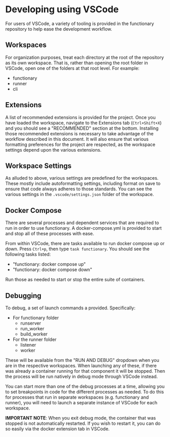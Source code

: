 # Developing using VSCode

For users of VSCode, a variety of tooling is provided in the functionary
repository to help ease the development workflow.

## Workspaces

For organization purposes, treat each directory at the root of the repository as
its own workspace. That is, rather than opening the root folder in VSCode, open
one of the folders at that root level. For example:

- functionary
- runner
- cli

## Extensions

A list of recommended extensions is provided for the project. Once you have
loaded the workspace, navigate to the Extensions tab (`Ctrl+Shift+X`) and you
should see a "RECOMMENDED" section at the bottom. Installing those recommended
extensions is necessary to take advantage of the workflow described in this
document. It will also ensure that various formatting preferences for the
project are respected, as the workspace settings depend upon the various
extensions.

## Workspace Settings

As alluded to above, various settings are predefined for the workspaces. These
mostly include autoformatting settings, including format on save to ensure that
code always adheres to those standards. You can see the various settings in the
`.vscode/settings.json` folder of the workspace.

## Docker Compose

There are several processes and dependent services that are required to run in
order to use functionary. A docker-compose.yml is provided to start and stop all
of these processes with ease.

From within VSCode, there are tasks available to run docker compose up or down.
Press `Ctrl+p`, then type `task functionary`. You should see the following tasks
listed:

- "functionary: docker compose up"
- "functionary: docker compose down"

Run those as needed to start or stop the entire suite of containers.

## Debugging

To debug, a set of launch commands a provided. Specifically:

- For functionary folder
  - runserver
  - run_worker
  - build_worker
- For the runner folder
  - listener
  - worker

These will be available from the "RUN AND DEBUG" dropdown when you are in the
respective workspaces. When launching any of these, if there was already a
container running for that component it will be stopped. Then the process will
be run natively in debug mode through VSCode instead.

You can start more than one of the debug processes at a time, allowing you to
set breakpoints in code for the different processes as needed. To do this for
processes that run in separate workspaces (e.g. functionary and runner), you
will need to launch a separate instance of VSCode for each workspace.

**IMPORTANT NOTE**: When you exit debug mode, the container that was stopped is
not automatically restarted. If you wish to restart it, you can do so easily via
the docker extension tab in VSCode.
